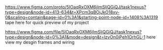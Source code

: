 https://www.figma.com/proto/5IOaqRxOXM6jImSljQGiQJ/task1nexus?type=design&node-id=413-634&t=XPcm3qBOjJkO18xv-0&scaling=contain&page-id=0%3A1&starting-point-node-id=1408%3A1319
tape here for quick preview of my project




https://www.figma.com/file/5IOaqRxOXM6jImSljQGiQJ/task1nexus?type=design&node-id=0%3A1&mode=design&t=lzvOn0iPeh1OrhGL-1
here view my desgin frames and wiring
